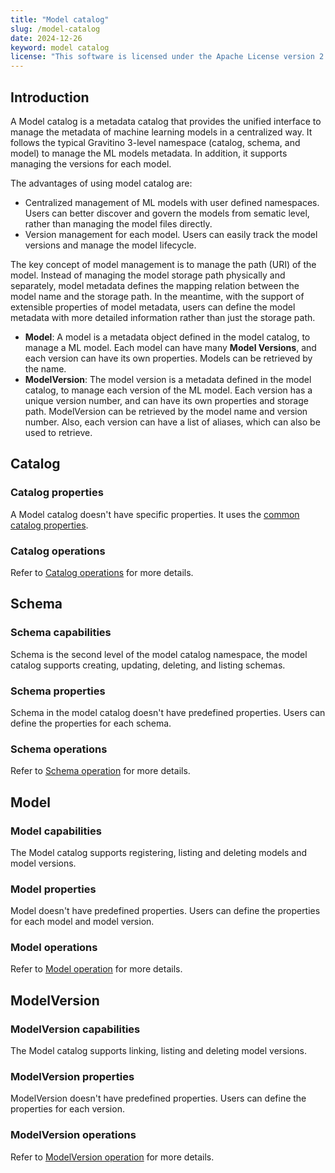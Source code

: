 ```yaml
---
title: "Model catalog"
slug: /model-catalog
date: 2024-12-26
keyword: model catalog
license: "This software is licensed under the Apache License version 2."
---
```


## Introduction

A Model catalog is a metadata catalog that provides the unified interface to manage the metadata of
machine learning models in a centralized way. It follows the typical Gravitino 3-level namespace
(catalog, schema, and model) to manage the ML models metadata. In addition, it supports
managing the versions for each model.

The advantages of using model catalog are:

* Centralized management of ML models with user defined namespaces. Users can better discover
  and govern the models from sematic level, rather than managing the model files directly.
* Version management for each model. Users can easily track the model versions and manage the
  model lifecycle.

The key concept of model management is to manage the path (URI) of the model. Instead of
managing the model storage path physically and separately, model metadata defines the mapping
relation between the model name and the storage path. In the meantime, with the support of
extensible properties of model metadata, users can define the model metadata with more detailed information
rather than just the storage path.

* **Model**: A model is a metadata object defined in the model catalog, to manage a ML model. Each
  model can have many **Model Versions**, and each version can have its own properties. Models
  can be retrieved by the name.
* **ModelVersion**: The model version is a metadata defined in the model catalog, to manage each
  version of the ML model. Each version has a unique version number, and can have its own
  properties and storage path. ModelVersion can be retrieved by the model name and version
  number. Also, each version can have a list of aliases, which can also be used to retrieve.

## Catalog

### Catalog properties

A Model catalog doesn't have specific properties. It uses the [common catalog properties](./gravitino-server-config.md#apache-gravitino-catalog-properties-configuration).

### Catalog operations

Refer to [Catalog operations](./manage-model-metadata-using-gravitino.md#catalog-operations) for more details.

## Schema

### Schema capabilities

Schema is the second level of the model catalog namespace, the model catalog supports creating, updating, deleting, and listing schemas.

### Schema properties

Schema in the model catalog doesn't have predefined properties. Users can define the properties for each schema.

### Schema operations

Refer to [Schema operation](./manage-model-metadata-using-gravitino.md#schema-operations) for more details.

## Model

### Model capabilities

The Model catalog supports registering, listing and deleting models and model versions.

### Model properties

Model doesn't have predefined properties. Users can define the properties for each model and model version.

### Model operations

Refer to [Model operation](./manage-model-metadata-using-gravitino.md#model-operations) for more details.

## ModelVersion

### ModelVersion capabilities

The Model catalog supports linking, listing and deleting model versions.

### ModelVersion properties

ModelVersion doesn't have predefined properties. Users can define the properties for each version.

### ModelVersion operations

Refer to [ModelVersion operation](./manage-model-metadata-using-gravitino.md#model-version-operations) for more details.
